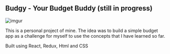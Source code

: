 ## Budgy - Your Budget Buddy (still in progress)

![imgur](https://i.imgur.com/JuG3Zey.png)

This is a personal project of mine. The idea was to build a simple budget app as a challenge for myself to use the concepts that I have learned so far.

Built using React, Redux, Html and CSS
